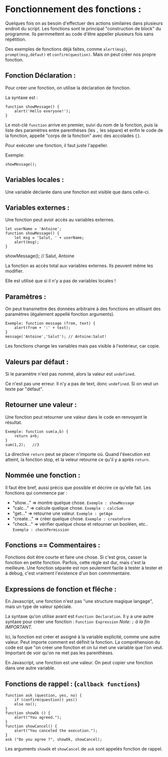 # Fonctionnement des fonctions :

Quelques fois on as besoin d'effectuer des actions similaires dans plusieurs endroit du script. Les fonctions sont le principal "construction de block" du programme. Ils permmettent au code d'être appeller plusieurs fois sans répétition.

Des exemples de fonctions déjà faites, comme `alert(msg)`, `prompt(msg,défaut)` et `confirm(question)`. Mais on peut créer nos propre fonction.

## Fonction Déclaration :

Pour créer une fonction, on utilise la déclaration de fonction.

La syntaxe est :

```
function showMessage() {
    alert('Hello everyone!');
}
```

Le mot-clé `function` arrive en premier, suivi du nom de la fonction, puis la liste des paramètres entre parenthèses (les `,` les sépare) et enfin le code de la fonction, appellé "corps de la fonction" avec des accolades `{}`.

Pour exécuter une fonction, il faut juste l'appeller.

Exemple:

```
showMessage();
```

## Variables locales :

Une variable déclarée dans une fonction est visible que dans celle-ci.

## Variables externes :

Une fonction peut avoir accès au variables externes.

```
let userName = 'Antoine';
function showMessage() {
    let msg = 'Salut, ' + userName;
    alert(msg);
}
```

showMessage(); // Salut, Antoine

La fonction as accès total aux variables externes. Ils peuvent même les modifier.

Elle est utilisé que si il n'y a pas de variables locales !

## Paramètres :

On peut transmettre des données arbitraire à des fonctions en utilisant des paramètres (également appellé fonction arguments).

```
Exemple: function message (from, text) {
    alert(from + ':' + text);
}
message('Antoine','Salut'); // Antoine:Salut!
```

Les fonctions change les variables mais pas visible à l'extérieur, car copie.

## Valeurs par défaut :

Si le paramètre n'est pas nommé, alors la valeur est `undefined`.

Ce n'est pas une erreur. Il n'y a pas de text, donc `undefined`. Si on veut un texte par "défaut".

## Retourner une valeur :

Une fonction peut retourner une valeur dans le code en renvoyant le résultat.

```
Exemple: function sum(a,b) {
    return a+b;
}
sum(1,2);   //3
```

La directive `return` peut se placer n'importe où. Quand l'éxecution est atteint, la fonction stop, et la veleur retourne ce qu'il y a après `return`.

## Nommée une fonction :

Il faut être bref, aussi précis que possible et décrire ce qu'elle fait. Les fonctions qui commence par :

- "show..." => montre quelque chose. `Exemple : showMessage`
- "calc..." => calcule quelque chose. `Exemple : calcSum`
- "get..." => retourne une valeur. `Exemple : getAge`
- "create..." => créer quelque chose. `Exemple : createForm`
- "check..." => vérifier quelque chose et retourner un booléen, etc.. `Exemple : checkPermission`

## Fonctions == Commentaires :

Fonctions doit être courte et faire une chose. Si c'est gros, casser la fonction en petite fonction. Parfois, cette règle est dur, mais c'est la meilleure. Une fonction séparée est non seulement facile à tester à tester et à debug, c'est vraiment l'existence d'un bon commmentaire.

## Expressions de fonction et fléche :

En Javascript, une fonction n'est pas "une structure magique langage", mais un type de valeur spéciale.

La syntaxe qu'on utilise avant est `Function Declaration`. Il y a une autre syntaxe pour créer une fonction : `Function Expression` _Note: `;` à la fin IMPORTANT._

Ici, la fonction est créer et assigné à la variable explicité, comme une autre valeur. Peut importe comment est définit la fonction. La compréhension du code est que "on créer une fonction et on lui met une variable que l'on veut. Important de voir qu'on ne met pas les parenthèses.

En Javascript, une fonction est une valeur. On peut copier une fonction dans une autre variable.

## Fonctions de rappel : (`callback functions`)

```
function ask (question, yes, no) {
    if (confirm(question)) yes()
    else no();
}
function showOk () {
    alert("You agreed.");
}
function showCancel() {
    alert("You canceled the execution.");
}
ask ("Do you agree ?", showOk, showCancel);
```

Les arguments `showOk` et `showCancel` de `ask` sont appelés fonction de rappel.
